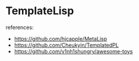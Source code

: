 # TemplateLisp

references:

* https://github.com/hjcapple/MetaLisp
* https://github.com/Cheukyin/TemplatedPL
* https://github.com/v1nh1shungry/awesome-toys
